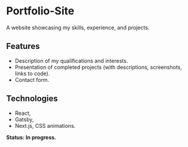 # Portfolio-Site
A website showcasing my skills, experience, and projects.
## Features
* Description of my qualifications and interests.
* Presentation of completed projects (with descriptions, screenshots, links to code).
* Contact form.
## Technologies 
* React,
* Gatsby,
* Next.js, CSS animations.

  
**Status: In progress.**
